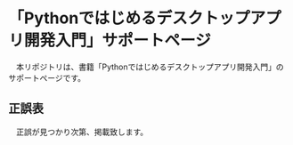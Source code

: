# 「Pythonではじめるデスクトップアプリ開発入門」サポートページ

　本リポジトリは、書籍「Pythonではじめるデスクトップアプリ開発入門」のサポートページです。  

## 正誤表

　正誤が見つかり次第、掲載致します。
